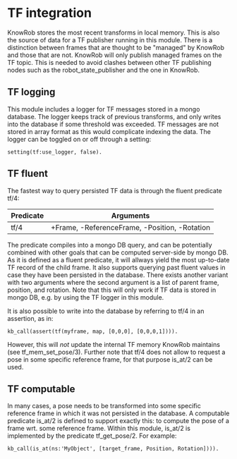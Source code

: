 TF integration
=======

KnowRob stores the most recent transforms in local memory.
This is also the source of data for a TF publisher running in this module.
There is a distinction between frames that are thought to be "managed" by KnowRob
and those that are not.
KnowRob will only publish managed frames on the TF topic.
This is needed to avoid clashes between other TF publishing nodes such as the
robot_state_publisher and the one in KnowRob.


## TF logging

This module includes a logger for TF messages stored in a mongo database.
The logger keeps track of previous transforms, and only writes into the database
if some threshold was exceeded.
TF messages are not stored in array format as this would complicate indexing the data.
The logger can be toggled on or off through a setting:

    setting(tf:use_logger, false).


## TF fluent

The fastest way to query persisted TF data is through the fluent predicate tf/4:

| Predicate | Arguments |
| ---   | --- |
| tf/4  | +Frame, -ReferenceFrame, -Position, -Rotation |

The predicate compiles into a mongo DB query, and can be potentially
combined with other goals that can be computed server-side by mongo DB.
As it is defined as a fluent predicate, it will allways yield the most up-to-date
TF record of the child frame.
It also supports querying past fluent values in case they have been persisted in the
database.
There exists another variant with two arguments where the second argument is a list
of parent frame, position, and rotation.
Note that this will only work if TF data is stored in mongo DB, e.g. by using the TF logger
in this module.

It is also possible to write into the database by referring to tf/4 in an
assertion, as in:

    kb_call(assert(tf(myframe, map, [0,0,0], [0,0,0,1]))).

However, this will _not_ update the internal TF memory KnowRob maintains
(see tf_mem_set_pose/3).
Further note that tf/4 does not allow to request a pose in some specific reference frame,
for that purpose is_at/2 can be used.


## TF computable

In many cases, a pose needs to be transformed into some specific reference frame in which
it was not persisted in the database.
A computable predicate is_at/2 is defined to support exactly this: to compute the pose of
a frame wrt. some reference frame.
Within this module, is_at/2 is implemented by the predicate tf_get_pose/2.
For example:

    kb_call(is_at(ns:'MyObject', [target_frame, Position, Rotation]))).

